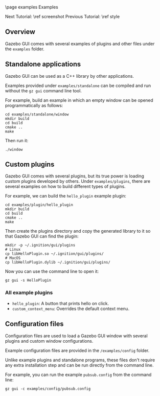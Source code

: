 \page examples Examples

Next Tutorial: \ref screenshot
Previous Tutorial: \ref style

## Overview

Gazebo GUI comes with several examples of plugins and other files
under the `examples` folder.

## Standalone applications

Gazebo GUI can be used as a C++ library by other applications.

Examples provided under `examples/standalone` can be compiled and run without
the `gz gui` command line tool.

For example, build an example in which an empty window can be opened
programmatically as follows:

    cd examples/standalone/window
    mkdir build
    cd build
    cmake ..
    make

Then run it:

    ./window

## Custom plugins

Gazebo GUI comes with several plugins, but its true power is loading custom
plugins developed by others. Under `examples/plugins`, there are several
examples on how to build different types of plugins.

For example, we can build the `hello_plugin` example plugin:

    cd examples/plugin/hello_plugin
    mkdir build
    cd build
    cmake ..
    make

Then create the plugins directory and copy the generated library to it so that Gazebo GUI can find the plugin:

    mkdir -p ~/.ignition/gui/plugins
    # Linux
    cp libHelloPlugin.so ~/.ignition/gui/plugins/
    # MacOS
    cp libHelloPlugin.dylib ~/.ignition/gui/plugins/

Now you can use the command line to open it:

    gz gui -s HelloPlugin

### All example plugins

* `hello_plugin`: A button that prints hello on click.
* `custom_context_menu`: Overrides the default context menu.

## Configuration files

Configuration files are used to load a Gazebo GUI window with several
plugins and custom window configurations.

Example configuration files are provided in the `/examples/config` folder.

Unlike example plugins and standalone programs, these files don't require
any extra installation step and can be run directly from the command line.

For example, you can run the example `pubsub.config` from the command line:

    gz gui -c examples/config/pubsub.config

